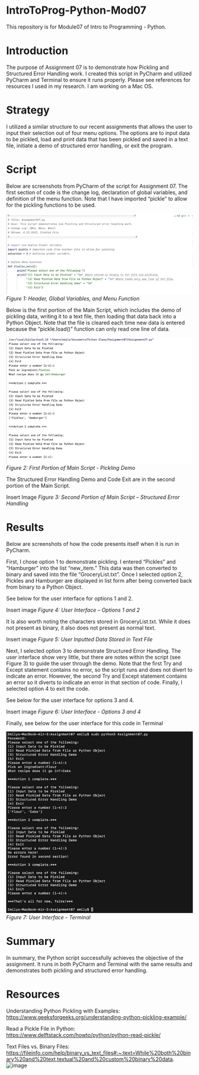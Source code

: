 # IntroToProg-Python-Mod07
This repository is for Module07 of Intro to Programming - Python.

# Introduction
The purpose of Assignment 07 is to demonstrate how Pickling and Structured Error Handling work. I created this script in PyCharm and utilized PyCharm and Terminal to ensure it runs properly. Please see references for resources I used in my research. I am working on a Mac OS.

# Strategy
I utilized a similar structure to our recent assignments that allows the user to input their selection out of four menu options. The options are to input data to be pickled, load and print data that has been pickled and saved in a text file, initiate a demo of structured error handling, or exit the program.

# Script
Below are screenshots from PyCharm of the script for Assignment 07. The first section of code is the change log, declaration of global variables, and definition of the menu function. Note that I have imported “pickle” to allow for the pickling functions to be used.

![*Figure 1: Header, Global Variables, and Menu Function*](B125C629-2BF1-4E49-8851-25A91F3C60C6.jpeg)
*Figure 1: Header, Global Variables, and Menu Function*

Below is the first portion of the Main Script, which includes the demo of pickling data, writing it to a text file, then loading that data back into a Python Object. Note that the file is cleared each time new data is entered because the “pickle.load()” function can only read one line of data.

![*Figure 2: First Portion of Main Script - Pickling Demo*](EB5AEDC6-79BC-42EA-96E2-12532C351CD9.jpeg)
*Figure 2: First Portion of Main Script - Pickling Demo*

The Structured Error Handling Demo and Code Exit are in the second portion of the Main Script.

Insert Image
*Figure 3: Second Portion of Main Script – Structured Error Handling*

# Results
Below are screenshots of how the code presents itself when it is run in PyCharm.

First, I chose option 1 to demonstrate pickling. I entered “Pickles” and “Hamburger” into the list “new_item.” This data was then converted to binary and saved into the file “GroceryList.txt”. Once I selected option 2, Pickles and Hamburger are displayed in list form after being converted back from binary to a Python Object.

See below for the user interface for options 1 and 2.

Insert image
*Figure 4: User Interface – Options 1 and 2*

It is also worth noting the characters stored in GroceryList.txt. While it does not present as binary, it also does not present as normal text.

Insert image
*Figure 5: User Inputted Data Stored in Text File*

Next, I selected option 3 to demonstrate Structured Error Handling. The user interface show very little, but there are notes within the script (see Figure 3) to guide the user through the demo. Note that the first Try and Except statement contains no error, so the script runs and does not divert to indicate an error. However, the second Try and Except statement contains an error so it diverts to indicate an error in that section of code. Finally, I selected option 4 to exit the code.

See below for the user interface for options 3 and 4.

Insert image
*Figure 6: User Interface - Options 3 and 4*

Finally, see below for the user interface for this code in Terminal

![*Figure 7: User Interface - Terminal*](D93261F5-3A90-40C2-B6DE-0557A59063F2.jpeg)
*Figure 7: User Interface - Terminal*

# Summary
In summary, the Python script successfully achieves the objective of the assignment. It runs in both PyCharm and Terminal with the same results and demonstrates both pickling and structured error handling.

# Resources

Understanding Python Pickling with Examples:
https://www.geeksforgeeks.org/understanding-python-pickling-example/

Read a Pickle File in Python:
https://www.delftstack.com/howto/python/python-read-pickle/

Text Files vs. Binary Files: https://fileinfo.com/help/binary_vs_text_files#:~:text=While%20both%20binary%20and%20text,textual%20and%20custom%20binary%20data.
![image](https://user-images.githubusercontent.com/111045896/186833599-16603f8c-87d3-4ada-91b7-842731ace071.png)


